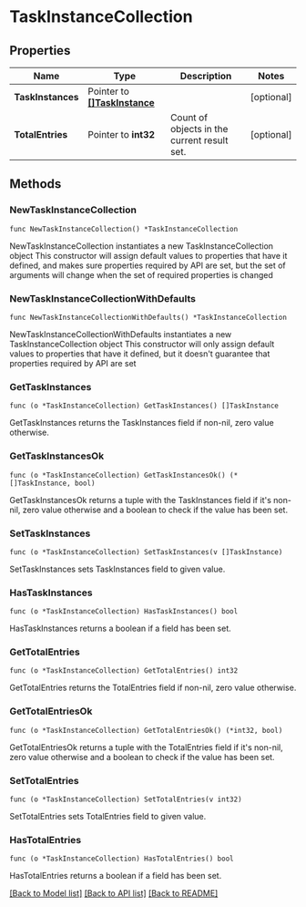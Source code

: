 <!--
 Licensed to the Apache Software Foundation (ASF) under one
 or more contributor license agreements.  See the NOTICE file
 distributed with this work for additional information
 regarding copyright ownership.  The ASF licenses this file
 to you under the Apache License, Version 2.0 (the
 "License"); you may not use this file except in compliance
 with the License.  You may obtain a copy of the License at

   http://www.apache.org/licenses/LICENSE-2.0

 Unless required by applicable law or agreed to in writing,
 software distributed under the License is distributed on an
 "AS IS" BASIS, WITHOUT WARRANTIES OR CONDITIONS OF ANY
 KIND, either express or implied.  See the License for the
 specific language governing permissions and limitations
 under the License.
 -->

# TaskInstanceCollection

## Properties

Name | Type | Description | Notes
------------ | ------------- | ------------- | -------------
**TaskInstances** | Pointer to [**[]TaskInstance**](TaskInstance.md) |  | [optional] 
**TotalEntries** | Pointer to **int32** | Count of objects in the current result set. | [optional] 

## Methods

### NewTaskInstanceCollection

`func NewTaskInstanceCollection() *TaskInstanceCollection`

NewTaskInstanceCollection instantiates a new TaskInstanceCollection object
This constructor will assign default values to properties that have it defined,
and makes sure properties required by API are set, but the set of arguments
will change when the set of required properties is changed

### NewTaskInstanceCollectionWithDefaults

`func NewTaskInstanceCollectionWithDefaults() *TaskInstanceCollection`

NewTaskInstanceCollectionWithDefaults instantiates a new TaskInstanceCollection object
This constructor will only assign default values to properties that have it defined,
but it doesn't guarantee that properties required by API are set

### GetTaskInstances

`func (o *TaskInstanceCollection) GetTaskInstances() []TaskInstance`

GetTaskInstances returns the TaskInstances field if non-nil, zero value otherwise.

### GetTaskInstancesOk

`func (o *TaskInstanceCollection) GetTaskInstancesOk() (*[]TaskInstance, bool)`

GetTaskInstancesOk returns a tuple with the TaskInstances field if it's non-nil, zero value otherwise
and a boolean to check if the value has been set.

### SetTaskInstances

`func (o *TaskInstanceCollection) SetTaskInstances(v []TaskInstance)`

SetTaskInstances sets TaskInstances field to given value.

### HasTaskInstances

`func (o *TaskInstanceCollection) HasTaskInstances() bool`

HasTaskInstances returns a boolean if a field has been set.

### GetTotalEntries

`func (o *TaskInstanceCollection) GetTotalEntries() int32`

GetTotalEntries returns the TotalEntries field if non-nil, zero value otherwise.

### GetTotalEntriesOk

`func (o *TaskInstanceCollection) GetTotalEntriesOk() (*int32, bool)`

GetTotalEntriesOk returns a tuple with the TotalEntries field if it's non-nil, zero value otherwise
and a boolean to check if the value has been set.

### SetTotalEntries

`func (o *TaskInstanceCollection) SetTotalEntries(v int32)`

SetTotalEntries sets TotalEntries field to given value.

### HasTotalEntries

`func (o *TaskInstanceCollection) HasTotalEntries() bool`

HasTotalEntries returns a boolean if a field has been set.


[[Back to Model list]](../README.md#documentation-for-models) [[Back to API list]](../README.md#documentation-for-api-endpoints) [[Back to README]](../README.md)



